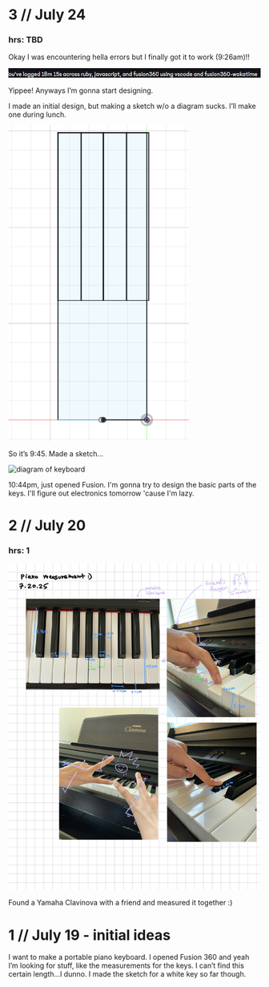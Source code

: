 # 3 // July 24
### hrs: TBD

Okay I was encountering hella errors but I finally got it to work (9:26am)!!

![successful hackatime setup](images/july24_hackatime.png)

Yippee! Anyways I’m gonna start designing.

I made an initial design, but making a sketch w/o a diagram sucks. I’ll make one during lunch.

![failed fusion sketch](images/july24_fusionFail.png)

So it’s 9:45. Made a sketch…

![diagram of keyboard](images/july24_keyboardDiagram.png)

10:44pm, just opened Fusion. I'm gonna try to design the basic parts of the keys. I'll figure out electronics tomorrow 'cause I'm lazy.

# 2 // July 20
### hrs: 1

![piano measuring!](images/july20_measuring.jpeg)

Found a Yamaha Clavinova with a friend and measured it together :)

# 1 // July 19 - initial ideas

I want to make a portable piano keyboard. I opened Fusion 360 and yeah I’m looking for stuff, like the measurements for the keys. I can’t find this certain length…I dunno. I made the sketch for a white key so far though.